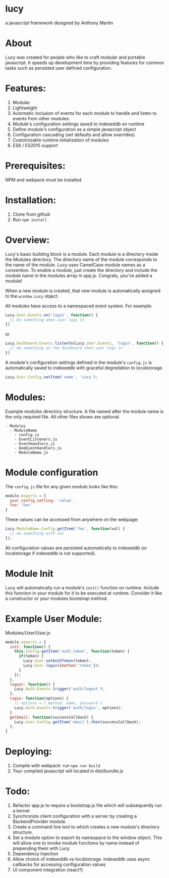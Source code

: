 # lucy
a javascript framework designed by Anthony Martin


# About
Lucy was created for people who like to craft modular and portable javascript. It speeds up development time by providing features for common tasks such as persisted user defined configuration.

# Features:
1. Modular
2. Lightweight
3. Automatic inclusion of events for each module to handle and listen to events from other modules.
4. Module's configuration settings saved to indexeddb on runtime
5. Define module's configuration as a simple javascript object
6. Configuration cascading (set defaults and allow overrides)
7. Customizable runtime initialization of modules
8. ES6 / ES2015 support

# Prerequisites:

NPM and webpack must be installed

# Installation:

1. Clone from github
2. Run `npm install`

# Overview:
Lucy's basic building block is a module. Each module is a directory inside the Modules directory. The directory name of the module corresponds to the name of the module. Lucy uses CamelCase module names as a convention. To enable a module, just create the directory and include the module name in the modules array in app.js. Congrats, you've added a module!

When a new module is created, that new module is automatically assigned to the `window.Lucy` object. 

All modules have access to a namespaced event system. For example:

```javascript
Lucy.User.Events.on('login', function() {
  // Do something when user logs in
})
```

or


```javascript
Lucy.Dashboard.Events.listenTo(Lucy.User.Events, 'login', function() {
  // do something on the dashboard when user logs in
})
```

A module's configuration settings defined in the module's `config.js` is automatically saved to indexeddb with graceful degredation to localstorage.

```javascript
Lucy.User.Config.setItem('name', 'Lucy');
```

# Modules:
Example modules directory structure. A file named after the module name is the only required file. All other files shown are optional.
```
- Modules
  - ModuleName
    - config.js
    - EventListeners.js
    - EventHandlers.js
    - DomEventHandlers.js
    - ModuleName.js
```

# Module configuration
The `config.js` file for any given module looks like this:

```javascript
module.exports = {
  your_config_setting: 'value',
  foo: 'bar'
}
```
These values can be accessed from anywhere on the webpage:
```javascript
Lucy.ModuleName.Config.getItem('foo', function(val) {
  // do something with val
});
```
All configuration values are persisted automatically to indexeddb (or localstorage if indexeddb is not supported).

# Module Init
Lucy will automatically run a module's `init()` function on runtime. Include this function in your module for it to be executed at runtime. Consider it like a constructor or your modules bootstrap method.

# Example User Module:

Modules/User/User.js
```javascript
module.exports = {
  init: function() {
    this.Config.getItem('auth_token', function(token) {
      if(token) {
        Lucy.User.setAuthToken(token);
        Lucy.User.login({method:'token'});
      }
    });
  },
  logout: function() {
    Lucy.Auth.Events.trigger('auth/logout');
  },
  login: function(options) {
    // options = { method, name, password }
    Lucy.Auth.Events.trigger('auth/login', options);
  }
  getEmail: function(successCallback) {
    Lucy.User.Config.getItem('email').then(successCallback);
  },
}
```

# Deploying:
1. Compile with webpack: run `npm run build`
2. Your compiled javascript will located in dist/bundle.js

# Todo:
1. Refactor app.js to require a bootstrap.js file which will subsequently run a kernel.
2. Synchronize client configuration with a server by creating a BackendProvider module.
3. Create a command line tool to which creates a new module's directory structure. 
4. Set a module option to export its namespace to the window object. This will allow one to invoke module functions by name instead of prepending them with Lucy
5. Dependency Injection
6. Allow choice of indexeddb vs localstorage. indexeddb uses async callbacks for accessing configuration values
7. UI component integration (react?)
